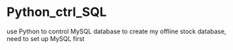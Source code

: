 # Python_ctrl_SQL
use Python to control MySQL database to create my offline stock database, need to set up MySQL first
